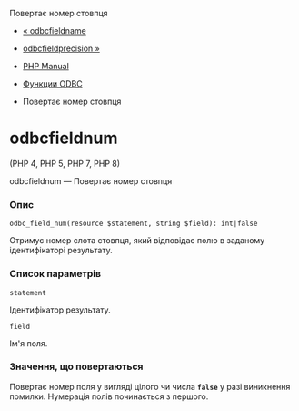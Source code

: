 Повертає номер стовпця

-   [« odbcfieldname](function.odbc-field-name.html)
    
-   [odbcfieldprecision »](function.odbc-field-precision.html)
    
-   [PHP Manual](index.html)
    
-   [Функции ODBC](ref.uodbc.html)
    
-   Повертає номер стовпця
    

# odbcfieldnum

(PHP 4, PHP 5, PHP 7, PHP 8)

odbcfieldnum — Повертає номер стовпця

### Опис

```methodsynopsis
odbc_field_num(resource $statement, string $field): int|false
```

Отримує номер слота стовпця, який відповідає полю в заданому ідентифікаторі результату.

### Список параметрів

`statement`

Ідентифікатор результату.

`field`

Ім'я поля.

### Значення, що повертаються

Повертає номер поля у вигляді цілого чи числа **`false`** у разі виникнення помилки. Нумерація полів починається з першого.